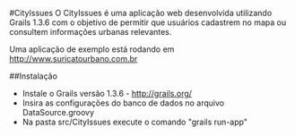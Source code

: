 #CityIssues
O CityIssues é uma aplicação web desenvolvida utilizando Grails 1.3.6 com o objetivo de permitir que usuários cadastrem no mapa ou consultem informações urbanas relevantes. 

Uma aplicação de exemplo está rodando em http://www.suricatourbano.com.br

##Instalação
* Instale o Grails versão 1.3.6 - http://grails.org/
* Insira as configurações do banco de dados no arquivo DataSource.groovy
* Na pasta src/CityIssues execute o comando "grails run-app"